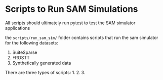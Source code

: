 # Scripts to Run SAM Simulations 

All scripts should ultimately run pytest to test the SAM
simulator applications 

the `scripts/run_sam_sim/` folder contains scripts that run the sam simulator for the following datasets:
1. SuiteSparse
2. FROSTT
3. Synthetically generated data

There are three types of scripts:
1. 
2. 
3. 
